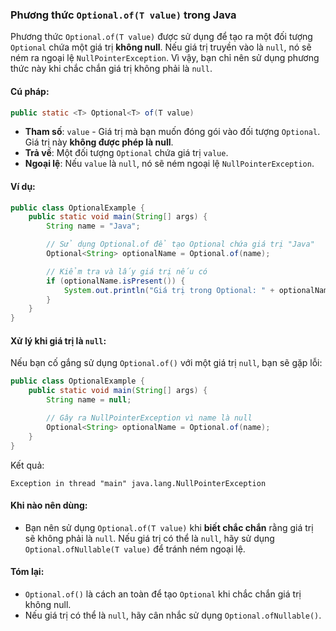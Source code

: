 ### Phương thức `Optional.of(T value)` trong Java

Phương thức `Optional.of(T value)` được sử dụng để tạo ra một đối tượng `Optional` chứa một giá trị **không null**. Nếu giá trị truyền vào là `null`, nó sẽ ném ra ngoại lệ `NullPointerException`. Vì vậy, bạn chỉ nên sử dụng phương thức này khi chắc chắn giá trị không phải là `null`.

#### Cú pháp:
```java
public static <T> Optional<T> of(T value)
```

- **Tham số**: `value` - Giá trị mà bạn muốn đóng gói vào đối tượng `Optional`. Giá trị này **không được phép là null**.
- **Trả về**: Một đối tượng `Optional` chứa giá trị `value`.
- **Ngoại lệ**: Nếu `value` là `null`, nó sẽ ném ngoại lệ `NullPointerException`.

#### Ví dụ:

```java
public class OptionalExample {
    public static void main(String[] args) {
        String name = "Java";

        // Sử dụng Optional.of để tạo Optional chứa giá trị "Java"
        Optional<String> optionalName = Optional.of(name);

        // Kiểm tra và lấy giá trị nếu có
        if (optionalName.isPresent()) {
            System.out.println("Giá trị trong Optional: " + optionalName.get()); // In ra: Giá trị trong Optional: Java
        }
    }
}
```

#### Xử lý khi giá trị là `null`:
Nếu bạn cố gắng sử dụng `Optional.of()` với một giá trị `null`, bạn sẽ gặp lỗi:

```java
public class OptionalExample {
    public static void main(String[] args) {
        String name = null;

        // Gây ra NullPointerException vì name là null
        Optional<String> optionalName = Optional.of(name); 
    }
}
```
Kết quả:
```
Exception in thread "main" java.lang.NullPointerException
```

#### Khi nào nên dùng:
- Bạn nên sử dụng `Optional.of(T value)` khi **biết chắc chắn** rằng giá trị sẽ không phải là `null`. Nếu giá trị có thể là `null`, hãy sử dụng `Optional.ofNullable(T value)` để tránh ném ngoại lệ.

#### Tóm lại:
- `Optional.of()` là cách an toàn để tạo `Optional` khi chắc chắn giá trị không null.
- Nếu giá trị có thể là `null`, hãy cân nhắc sử dụng `Optional.ofNullable()`.